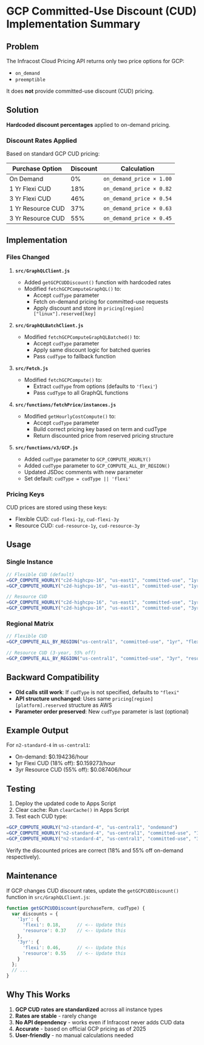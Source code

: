 # GCP Committed-Use Discount (CUD) Implementation Summary

## Problem

The Infracost Cloud Pricing API returns only two price options for GCP:
- `on_demand`
- `preemptible`

It does **not** provide committed-use discount (CUD) pricing.

## Solution

**Hardcoded discount percentages** applied to on-demand pricing.

### Discount Rates Applied

Based on standard GCP CUD pricing:

| Purchase Option | Discount | Calculation |
|----------------|----------|-------------|
| On Demand | 0% | `on_demand_price × 1.00` |
| 1 Yr Flexi CUD | 18% | `on_demand_price × 0.82` |
| 3 Yr Flexi CUD | 46% | `on_demand_price × 0.54` |
| 1 Yr Resource CUD | 37% | `on_demand_price × 0.63` |
| 3 Yr Resource CUD | 55% | `on_demand_price × 0.45` |

## Implementation

### Files Changed

1. **`src/GraphQLClient.js`**
   - Added `getGCPCUDDiscount()` function with hardcoded rates
   - Modified `fetchGCPComputeGraphQL()` to:
     - Accept `cudType` parameter
     - Fetch on-demand pricing for committed-use requests
     - Apply discount and store in `pricing[region]["linux"].reserved[key]`

2. **`src/GraphQLBatchClient.js`**
   - Modified `fetchGCPComputeGraphQLBatched()` to:
     - Accept `cudType` parameter
     - Apply same discount logic for batched queries
     - Pass `cudType` to fallback function

3. **`src/Fetch.js`**
   - Modified `fetchGCPCompute()` to:
     - Extract `cudType` from options (defaults to `'flexi'`)
     - Pass `cudType` to all GraphQL functions

4. **`src/functions/fetchPrice/instances.js`**
   - Modified `getHourlyCostCompute()` to:
     - Accept `cudType` parameter
     - Build correct pricing key based on term and cudType
     - Return discounted price from reserved pricing structure

5. **`src/functions/v3/GCP.js`**
   - Added `cudType` parameter to `GCP_COMPUTE_HOURLY()`
   - Added `cudType` parameter to `GCP_COMPUTE_ALL_BY_REGION()`
   - Updated JSDoc comments with new parameter
   - Set default: `cudType = cudType || 'flexi'`

### Pricing Keys

CUD prices are stored using these keys:

- Flexible CUD: `cud-flexi-1y`, `cud-flexi-3y`
- Resource CUD: `cud-resource-1y`, `cud-resource-3y`

## Usage

### Single Instance

```javascript
// Flexible CUD (default)
=GCP_COMPUTE_HOURLY("c2d-highcpu-16", "us-east1", "committed-use", "1yr")
=GCP_COMPUTE_HOURLY("c2d-highcpu-16", "us-east1", "committed-use", "1yr", "flexi")

// Resource CUD
=GCP_COMPUTE_HOURLY("c2d-highcpu-16", "us-east1", "committed-use", "1yr", "resource")
=GCP_COMPUTE_HOURLY("c2d-highcpu-16", "us-east1", "committed-use", "3yr", "resource")
```

### Regional Matrix

```javascript
// Flexible CUD
=GCP_COMPUTE_ALL_BY_REGION("us-central1", "committed-use", "1yr", "flexi")

// Resource CUD (3-year, 55% off)
=GCP_COMPUTE_ALL_BY_REGION("us-central1", "committed-use", "3yr", "resource")
```

## Backward Compatibility

- **Old calls still work**: If `cudType` is not specified, defaults to `"flexi"`
- **API structure unchanged**: Uses same `pricing[region][platform].reserved` structure as AWS
- **Parameter order preserved**: New `cudType` parameter is last (optional)

## Example Output

For `n2-standard-4` in `us-central1`:
- On-demand: $0.194236/hour
- 1yr Flexi CUD (18% off): $0.159273/hour
- 3yr Resource CUD (55% off): $0.087406/hour

## Testing

1. Deploy the updated code to Apps Script
2. Clear cache: Run `clearCache()` in Apps Script
3. Test each CUD type:

```javascript
=GCP_COMPUTE_HOURLY("n2-standard-4", "us-central1", "ondemand")
=GCP_COMPUTE_HOURLY("n2-standard-4", "us-central1", "committed-use", "1yr", "flexi")
=GCP_COMPUTE_HOURLY("n2-standard-4", "us-central1", "committed-use", "3yr", "resource")
```

Verify the discounted prices are correct (18% and 55% off on-demand respectively).

## Maintenance

If GCP changes CUD discount rates, update the `getGCPCUDDiscount()` function in `src/GraphQLClient.js`:

```javascript
function getGCPCUDDiscount(purchaseTerm, cudType) {
  var discounts = {
    '1yr': {
      'flexi': 0.18,      // <-- Update this
      'resource': 0.37    // <-- Update this
    },
    '3yr': {
      'flexi': 0.46,      // <-- Update this
      'resource': 0.55    // <-- Update this
    }
  };
  // ...
}
```

## Why This Works

1. **GCP CUD rates are standardized** across all instance types
2. **Rates are stable** - rarely change
3. **No API dependency** - works even if Infracost never adds CUD data
4. **Accurate** - based on official GCP pricing as of 2025
5. **User-friendly** - no manual calculations needed

